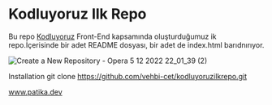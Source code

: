 # Kodluyoruz Ilk Repo
Bu repo [Kodluyoruz](https://kodluyoruz.org/tr/kodluyoruz/) Front-End kapsamında oluşturduğumuz ik repo.İçerisinde bir adet README dosyası, bir adet de index.html barıdnırıyor.


![Create a New Repository - Opera 5 12 2022 22_01_39 (2)](https://user-images.githubusercontent.com/119114919/205722545-f9b84e85-7e91-4dba-ae1d-56a83fd61d5e.png)


Installation
git clone https://github.com/vehbi-cet/kodluyoruzilkrepo.git


www.patika.dev

